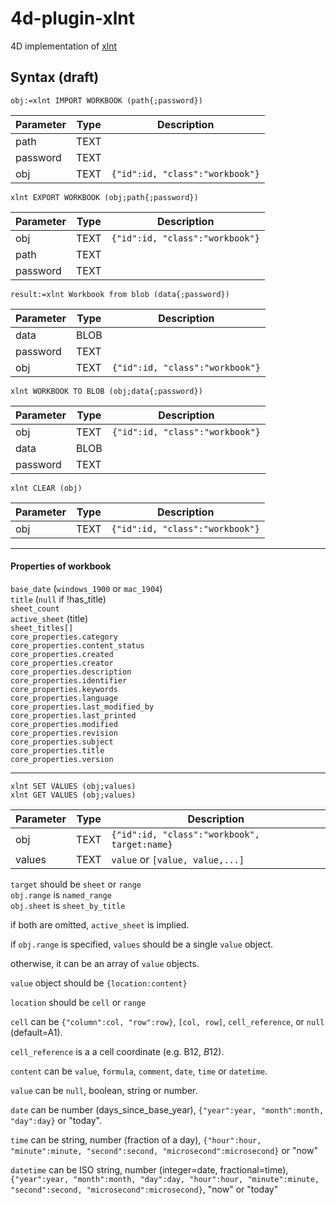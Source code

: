 # 4d-plugin-xlnt
4D implementation of [xlnt](https://github.com/tfussell/xlnt)

## Syntax (draft)

```
obj:=xlnt IMPORT WORKBOOK (path{;password})
```

Parameter|Type|Description
------------|------------|----
path|TEXT|
password|TEXT|
obj|TEXT|``{"id":id, "class":"workbook"}``

```
xlnt EXPORT WORKBOOK (obj;path{;password})
```

Parameter|Type|Description
------------|------------|----
obj|TEXT|``{"id":id, "class":"workbook"}``
path|TEXT|
password|TEXT|

```
result:=xlnt Workbook from blob (data{;password})

```

Parameter|Type|Description
------------|------------|----
data|BLOB|
password|TEXT|
obj|TEXT|``{"id":id, "class":"workbook"}``

```
xlnt WORKBOOK TO BLOB (obj;data{;password})
```

Parameter|Type|Description
------------|------------|----
obj|TEXT|``{"id":id, "class":"workbook"}``
data|BLOB|
password|TEXT|

```
xlnt CLEAR (obj)
```

Parameter|Type|Description
------------|------------|----
obj|TEXT|``{"id":id, "class":"workbook"}``

---

#### Properties of workbook

``base_date`` (``windows_1900`` or ``mac_1904``)  
``title`` (``null`` if !has_title)  
``sheet_count``  
``active_sheet`` (title)  
``sheet_titles[]``  
``core_properties.category``  
``core_properties.content_status``  
``core_properties.created``  
``core_properties.creator``  
``core_properties.description``  
``core_properties.identifier``  
``core_properties.keywords``  
``core_properties.language``  
``core_properties.last_modified_by``  
``core_properties.last_printed``  
``core_properties.modified``  
``core_properties.revision``  
``core_properties.subject``  
``core_properties.title``  
``core_properties.version``  
  
  ---
  
```
xlnt SET VALUES (obj;values)
xlnt GET VALUES (obj;values)
```

Parameter|Type|Description
------------|------------|----
obj|TEXT|``{"id":id, "class":"workbook", target:name}``
values|TEXT|``value`` or ``[value, value,...]``

``target`` should be ``sheet`` or ``range``  
``obj.range`` is ``named_range``  
``obj.sheet`` is ``sheet_by_title``  

if both are omitted, ``active_sheet`` is implied.  

if ``obj.range`` is specified, ``values`` should be a single ``value`` object.

otherwise, it can be an array of ``value`` objects.   

``value`` object should be ``{location:content}``  

``location`` should be ``cell`` or ``range``  

``cell`` can be ``{"column":col, "row":row}``, ``[col, row]``, ``cell_reference``, or ``null`` (default=A1).  
  
``cell_reference`` is a a cell coordinate (e.g. B12, $B$12).  

``content`` can be ``value``, ``formula``, ``comment``, ``date``, ``time`` or ``datetime``.  

``value`` can be ``null``, boolean, string or number.  

``date`` can be number (days_since_base_year), ``{"year":year, "month":month, "day":day}`` or "today".  

``time`` can be	string, number (fraction of a day), ``{"hour":hour, "minute":minute, "second":second, "microsecond":microsecond}`` or 	"now"  

``datetime`` can be ISO string, number (integer=date, fractional=time), ``{"year":year, "month":month, "day":day, "hour":hour, "minute":minute, "second":second, "microsecond":microsecond}``, "now" or "today"
